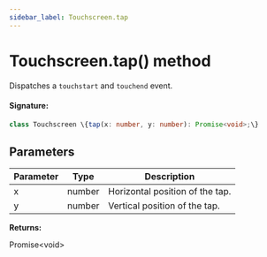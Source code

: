 ```yaml
---
sidebar_label: Touchscreen.tap
---
```


# Touchscreen.tap() method

Dispatches a `touchstart` and `touchend` event.

#### Signature:

```typescript
class Touchscreen \{tap(x: number, y: number): Promise<void>;\}
```

## Parameters

| Parameter | Type   | Description                     |
| --------- | ------ | ------------------------------- |
| x         | number | Horizontal position of the tap. |
| y         | number | Vertical position of the tap.   |

**Returns:**

Promise&lt;void&gt;
